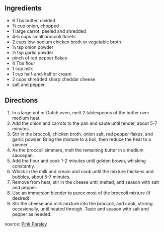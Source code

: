 ---
---

## Ingredients

- 6 Tbs butter, divided
- ¾ cup onion, chopped
- 1 large carrot, peeled and shredded
- 4-5 cups small broccoli florets
- 2 cups low-sodium chicken broth or vegetable broth
- ½ tsp onion powder
- ½ tsp garlic powder
- pinch of red pepper flakes
- 4 Tbs flour
- 1 cup milk
- 1 cup half-and-half or cream
- 2 cups shredded sharp cheddar cheese
- salt and pepper

## Directions

1. In a large pot or Dutch oven, melt 2 tablespoons of the butter over medium heat.
2. Add the onion and carrots to the pan and sauté until tender, about 5-7 minutes.
3. Stir in the broccoli, chicken broth, onion salt, red pepper flakes, and garlic powder. Bring the mixture to a boil, then reduce the heat to a simmer.
4. As the broccoli simmers, melt the remaining butter in a medium saucepan.
5. Add the flour and cook 1-2 minutes until golden brown, whisking constantly.
6. Whisk in the milk and cream and cook until the mixture thickens and bubbles, about 5-7 minutes.
7. Remove from heat, stir in the cheese until melted, and season with salt and pepper.
8. Use an immersion blender to puree most of the broccoli mixture (if desired).
9. Stir the cheese and milk mixture into the broccoli, and cook, stirring occasionally, until heated through. Taste and season with salt and pepper as needed.

source: [Pink Parsley](http://www.pink-parsley.com/2012/11/broccoli-cheddar-soup.html)